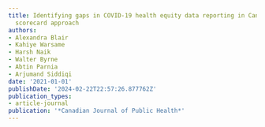 ```yaml
---
title: Identifying gaps in COVID-19 health equity data reporting in Canada using a
  scorecard approach
authors:
- Alexandra Blair
- Kahiye Warsame
- Harsh Naik
- Walter Byrne
- Abtin Parnia
- Arjumand Siddiqi
date: '2021-01-01'
publishDate: '2024-02-22T22:57:26.877762Z'
publication_types:
- article-journal
publication: '*Canadian Journal of Public Health*'
---
```

